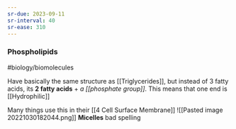```yaml
---
sr-due: 2023-09-11
sr-interval: 40
sr-ease: 310
---
```

### Phospholipids
#biology/biomolecules  

Have basically the same structure as [[Triglycerides]], but instead of 3 fatty acids, its **2 fatty acids** + *a [[phosphate group]]*.
This means that one end is [[Hydrophilic]]

Many things use this in their [[4 Cell Surface Membrane]]
![[Pasted image 20221030182044.png]]
**Micelles** bad spelling